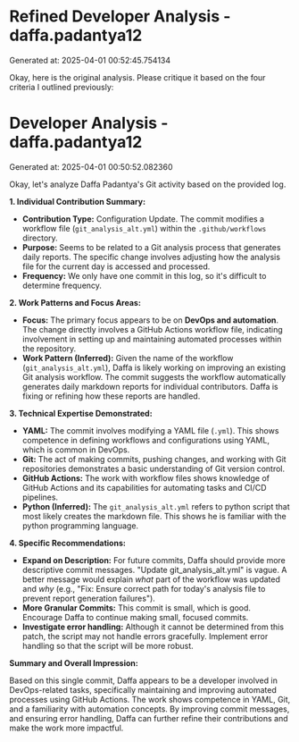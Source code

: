 # Refined Developer Analysis - daffa.padantya12
Generated at: 2025-04-01 00:52:45.754134

Okay, here is the original analysis. Please critique it based on the four criteria I outlined previously:

# Developer Analysis - daffa.padantya12
Generated at: 2025-04-01 00:50:52.082360

Okay, let's analyze Daffa Padantya's Git activity based on the provided log.

**1. Individual Contribution Summary:**

*   **Contribution Type:**  Configuration Update. The commit modifies a workflow file (`git_analysis_alt.yml`) within the `.github/workflows` directory.
*   **Purpose:** Seems to be related to a Git analysis process that generates daily reports. The specific change involves adjusting how the analysis file for the current day is accessed and processed.
*   **Frequency:** We only have one commit in this log, so it's difficult to determine frequency.

**2. Work Patterns and Focus Areas:**

*   **Focus:** The primary focus appears to be on **DevOps and automation**.  The change directly involves a GitHub Actions workflow file, indicating involvement in setting up and maintaining automated processes within the repository.
*   **Work Pattern (Inferred):**  Given the name of the workflow (`git_analysis_alt.yml`), Daffa is likely working on improving an existing Git analysis workflow. The commit suggests the workflow automatically generates daily markdown reports for individual contributors. Daffa is fixing or refining how these reports are handled.

**3. Technical Expertise Demonstrated:**

*   **YAML:**  The commit involves modifying a YAML file (`.yml`). This shows competence in defining workflows and configurations using YAML, which is common in DevOps.
*   **Git:** The act of making commits, pushing changes, and working with Git repositories demonstrates a basic understanding of Git version control.
*   **GitHub Actions:**  The work with workflow files shows knowledge of GitHub Actions and its capabilities for automating tasks and CI/CD pipelines.
*   **Python (Inferred):** The `git_analysis_alt.yml` refers to python script that most likely creates the markdown file. This shows he is familiar with the python programming language.

**4. Specific Recommendations:**

*   **Expand on Description:** For future commits, Daffa should provide more descriptive commit messages.  "Update git\_analysis\_alt.yml" is vague. A better message would explain *what* part of the workflow was updated and *why* (e.g., "Fix: Ensure correct path for today's analysis file to prevent report generation failures").
*   **More Granular Commits:** This commit is small, which is good.  Encourage Daffa to continue making small, focused commits.
*   **Investigate error handling:** Although it cannot be determined from this patch, the script may not handle errors gracefully. Implement error handling so that the script will be more robust.

**Summary and Overall Impression:**

Based on this single commit, Daffa appears to be a developer involved in DevOps-related tasks, specifically maintaining and improving automated processes using GitHub Actions.  The work shows competence in YAML, Git, and a familiarity with automation concepts. By improving commit messages, and ensuring error handling, Daffa can further refine their contributions and make the work more impactful.
